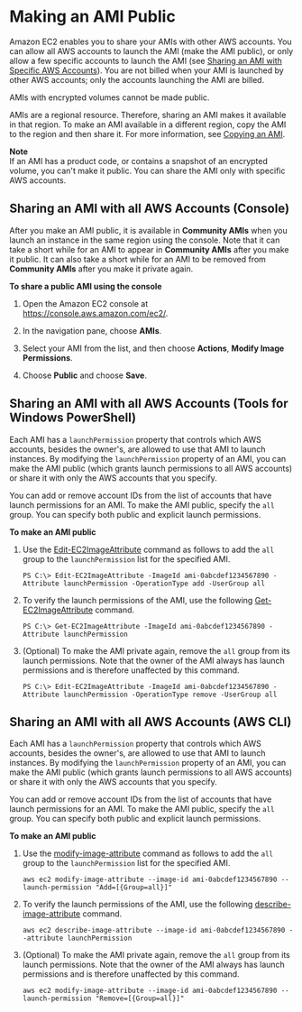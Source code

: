 # Making an AMI Public<a name="sharingamis-intro"></a>

 Amazon EC2 enables you to share your AMIs with other AWS accounts\. You can allow all AWS accounts to launch the AMI \(make the AMI public\), or only allow a few specific accounts to launch the AMI \(see [Sharing an AMI with Specific AWS Accounts](sharingamis-explicit.md)\)\. You are not billed when your AMI is launched by other AWS accounts; only the accounts launching the AMI are billed\.

AMIs with encrypted volumes cannot be made public\.

AMIs are a regional resource\. Therefore, sharing an AMI makes it available in that region\. To make an AMI available in a different region, copy the AMI to the region and then share it\. For more information, see [Copying an AMI](CopyingAMIs.md)\.

**Note**  
If an AMI has a product code, or contains a snapshot of an encrypted volume, you can't make it public\. You can share the AMI only with specific AWS accounts\. 

## Sharing an AMI with all AWS Accounts \(Console\)<a name="sharingamis-intro-console"></a>

After you make an AMI public, it is available in **Community AMIs** when you launch an instance in the same region using the console\. Note that it can take a short while for an AMI to appear in **Community AMIs** after you make it public\. It can also take a short while for an AMI to be removed from **Community AMIs** after you make it private again\.

**To share a public AMI using the console**

1. Open the Amazon EC2 console at [https://console\.aws\.amazon\.com/ec2/](https://console.aws.amazon.com/ec2/)\.

1. In the navigation pane, choose **AMIs**\.

1. Select your AMI from the list, and then choose **Actions**, **Modify Image Permissions**\.

1. Choose **Public** and choose **Save**\.

## Sharing an AMI with all AWS Accounts \(Tools for Windows PowerShell\)<a name="sharingamis-powershell"></a>

Each AMI has a `launchPermission` property that controls which AWS accounts, besides the owner's, are allowed to use that AMI to launch instances\. By modifying the `launchPermission` property of an AMI, you can make the AMI public \(which grants launch permissions to all AWS accounts\) or share it with only the AWS accounts that you specify\.

You can add or remove account IDs from the list of accounts that have launch permissions for an AMI\. To make the AMI public, specify the `all` group\. You can specify both public and explicit launch permissions\.

**To make an AMI public**

1. Use the [Edit\-EC2ImageAttribute](https://docs.aws.amazon.com/powershell/latest/reference/items/Edit-EC2ImageAttribute.html) command as follows to add the `all` group to the `launchPermission` list for the specified AMI\.

   ```
   PS C:\> Edit-EC2ImageAttribute -ImageId ami-0abcdef1234567890 -Attribute launchPermission -OperationType add -UserGroup all
   ```

1. To verify the launch permissions of the AMI, use the following [Get\-EC2ImageAttribute](https://docs.aws.amazon.com/powershell/latest/reference/items/Get-EC2ImageAttribute.html) command\.

   ```
   PS C:\> Get-EC2ImageAttribute -ImageId ami-0abcdef1234567890 -Attribute launchPermission
   ```

1. \(Optional\) To make the AMI private again, remove the `all` group from its launch permissions\. Note that the owner of the AMI always has launch permissions and is therefore unaffected by this command\.

   ```
   PS C:\> Edit-EC2ImageAttribute -ImageId ami-0abcdef1234567890 -Attribute launchPermission -OperationType remove -UserGroup all
   ```

## Sharing an AMI with all AWS Accounts \(AWS CLI\)<a name="sharingamis-cli"></a>

Each AMI has a `launchPermission` property that controls which AWS accounts, besides the owner's, are allowed to use that AMI to launch instances\. By modifying the `launchPermission` property of an AMI, you can make the AMI public \(which grants launch permissions to all AWS accounts\) or share it with only the AWS accounts that you specify\.

You can add or remove account IDs from the list of accounts that have launch permissions for an AMI\. To make the AMI public, specify the `all` group\. You can specify both public and explicit launch permissions\.

**To make an AMI public**

1. Use the [modify\-image\-attribute](https://docs.aws.amazon.com/cli/latest/reference/ec2/modify-image-attribute.html) command as follows to add the `all` group to the `launchPermission` list for the specified AMI\.

   ```
   aws ec2 modify-image-attribute --image-id ami-0abcdef1234567890 --launch-permission "Add=[{Group=all}]"
   ```

1. To verify the launch permissions of the AMI, use the following [describe\-image\-attribute](https://docs.aws.amazon.com/cli/latest/reference/ec2/describe-image-attribute.html) command\.

   ```
   aws ec2 describe-image-attribute --image-id ami-0abcdef1234567890 --attribute launchPermission
   ```

1. \(Optional\) To make the AMI private again, remove the `all` group from its launch permissions\. Note that the owner of the AMI always has launch permissions and is therefore unaffected by this command\.

   ```
   aws ec2 modify-image-attribute --image-id ami-0abcdef1234567890 --launch-permission "Remove=[{Group=all}]"
   ```